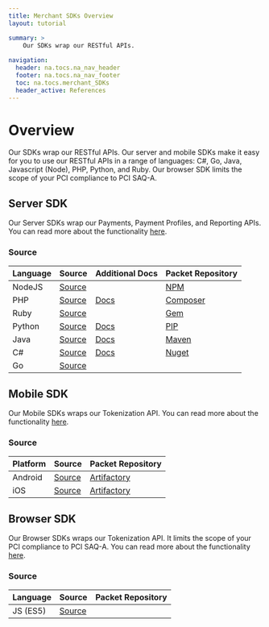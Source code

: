 ```yaml
---
title: Merchant SDKs Overview
layout: tutorial

summary: >
    Our SDKs wrap our RESTful APIs.
    
navigation:
  header: na.tocs.na_nav_header
  footer: na.tocs.na_nav_footer
  toc: na.tocs.merchant_SDKs
  header_active: References
---
```


# Overview
Our SDKs wrap our RESTful APIs. Our server and mobile SDKs make it easy for you to use our RESTful APIs in a range of languages: C#, Go, Java, Javascript (Node), PHP, Python, and Ruby. Our browser SDK limits the scope of your PCI compliance to PCI SAQ-A.


## Server SDK
Our Server SDKs wrap our Payments, Payment Profiles, and Reporting APIs. You can read more about the functionality [here](./take_payments).

### Source

| Language | Source                  | Additional Docs     | Packet Repository  |
| -------- | ----------------------- | ------------------- | ------------------ |
| NodeJS   | [Source][node-source]   |                     | [NPM][node-pm]     |
| PHP      | [Source][php-source]    | [Docs][php-docs]    | [Composer][php-pm] |
| Ruby     | [Source][ruby-source]   |                     | [Gem][ruby-pm]     |
| Python   | [Source][python-source] | [Docs][python-docs] | [PIP][python-pm]   |
| Java     | [Source][java-source]   | [Docs][java-docs]   | [Maven][java-pm]   |
| C#       | [Source][csharp-source] | [Docs][csharp-docs] | [Nuget][csharp-pm] |
| Go       | [Source][go-source]     |                     |                    |

[node-source]: https://github.com/Beanstream/beanstream-nodejs
[node-docs]: #
[php-source]: https://github.com/Beanstream/beanstream-php
[php-docs]: https://github.com/Beanstream/beanstream-php/wiki
[ruby-source]: https://github.com/Beanstream/beanstream-ruby
[ruby-docs]: #
[python-source]: https://github.com/Beanstream/beanstream-python
[python-docs]: https://github.com/Beanstream/beanstream-python/blob/master/README.markdown
[java-source]: https://github.com/Beanstream/beanstream-java
[java-docs]: https://github.com/Beanstream/beanstream-java/wiki
[csharp-source]: https://github.com/Beanstream/beanstream-dotnet
[csharp-docs]: https://github.com/Beanstream/beanstream-dotnet/wiki
[go-source]: https://github.com/Beanstream/beanstream-go
[go-docs]: #

[node-pm]: https://www.npmjs.com/package/beanstream-node
[php-pm]: https://packagist.org/packages/beanstream/beanstream
[ruby-pm]: https://rubygems.org/gems/beanstream/versions/1.0.0.rc1
[python-pm]: https://pypi.python.org/pypi/beanstream/1.0.1
[java-pm]: https://mvnrepository.com/artifact/com.beanstream.api
[csharp-pm]: https://www.nuget.org/packages/Beanstream/
[go-pm]: #

## Mobile SDK
Our Mobile SDKs wraps our Tokenization API. You can read more about the functionality [here](./collect_card_data#mobile-sdks-payform).

### Source
| Platform | Source                   |  Packet Repository         |
| -------- | ------------------------ | -------------------------- |
| Android  | [Source][android-source] | [Artifactory][android-pm]  |
| iOS      | [Source][ios-source]     | [Artifactory][ios-pm]      |

[android-source]: https://github.com/Beanstream/beanstream-android-payform
[android-docs]: #
[android-pm]: https://beanstream.jfrog.io/beanstream/libs-release
[ios-source]: https://github.com/Beanstream/beanstream-ios-payform
[ios-docs]: #
[ios-pm]: https://beanstream.jfrog.io/beanstream/api/pods/beanstream-public

## Browser SDK
Our Browser SDKs wraps our Tokenization API. It limits the scope of your PCI compliance to PCI SAQ-A. You can read more about the functionality [here](./collect_card_data#browser-sdk-payfields).

### Source
| Language | Source                    |  Packet Repository  |
| -------- | ------------------------- | ------------------- |
| JS (ES5) | [Source][browser-source]  |                     |

[browser-source]: https://github.com/Beanstream/beanstream-payform
[browser-docs]: #
[browser-pm]: #
